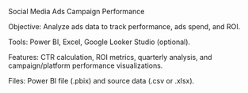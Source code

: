 Social Media Ads Campaign Performance 

Objective: Analyze ads data to track performance, ads spend, and ROI.

Tools: Power BI, Excel, Google Looker Studio (optional).

Features: CTR calculation, ROI metrics, quarterly analysis, and campaign/platform performance visualizations.

Files: Power BI file (.pbix) and source data (.csv or .xlsx).
